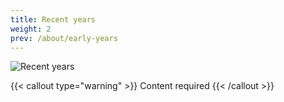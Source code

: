 ```yaml
---
title: Recent years
weight: 2
prev: /about/early-years
---
```


![Recent years](https://placehold.co/800x400?text=Recent+years)

{{< callout type="warning" >}}
  Content required
{{< /callout >}}
